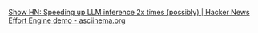 
[Show HN: Speeding up LLM inference 2x times (possibly) | Hacker News](https://news.ycombinator.com/item?id=40067677)
[Effort Engine demo - asciinema.org](https://asciinema.org/a/654503)

